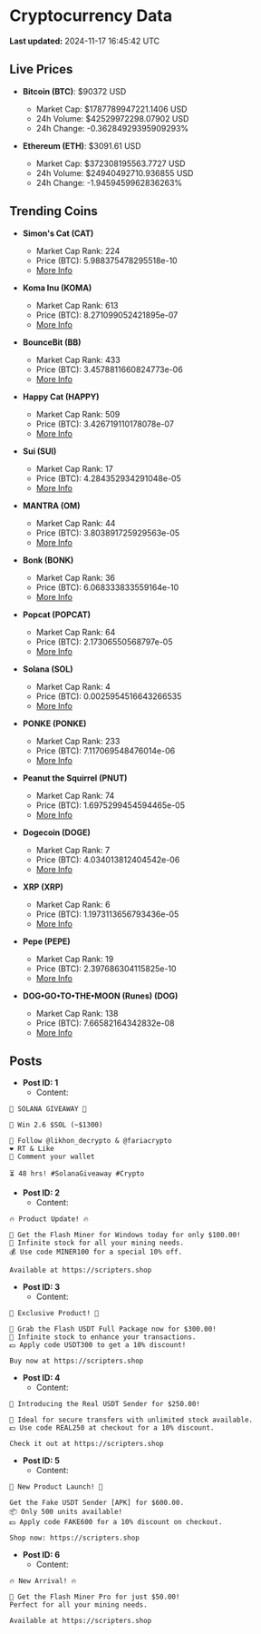 # Cryptocurrency Data

**Last updated:** 2024-11-17 16:45:42 UTC

## Live Prices
- **Bitcoin (BTC)**: $90372 USD
  - Market Cap: $1787789947221.1406 USD
  - 24h Volume: $42529972298.07902 USD
  - 24h Change: -0.36284929395909293%

- **Ethereum (ETH)**: $3091.61 USD
  - Market Cap: $372308195563.7727 USD
  - 24h Volume: $24940492710.936855 USD
  - 24h Change: -1.9459459962836263%

## Trending Coins
- **Simon's Cat (CAT)**
  - Market Cap Rank: 224
  - Price (BTC): 5.988375478295518e-10
  - [More Info](https://www.coingecko.com/en/coins/simons-cat)

- **Koma Inu (KOMA)**
  - Market Cap Rank: 613
  - Price (BTC): 8.271099052421895e-07
  - [More Info](https://www.coingecko.com/en/coins/koma-inu)

- **BounceBit (BB)**
  - Market Cap Rank: 433
  - Price (BTC): 3.4578811660824773e-06
  - [More Info](https://www.coingecko.com/en/coins/bouncebit)

- **Happy Cat (HAPPY)**
  - Market Cap Rank: 509
  - Price (BTC): 3.426719110178078e-07
  - [More Info](https://www.coingecko.com/en/coins/happycat)

- **Sui (SUI)**
  - Market Cap Rank: 17
  - Price (BTC): 4.284352934291048e-05
  - [More Info](https://www.coingecko.com/en/coins/sui)

- **MANTRA (OM)**
  - Market Cap Rank: 44
  - Price (BTC): 3.803891725929563e-05
  - [More Info](https://www.coingecko.com/en/coins/mantra)

- **Bonk (BONK)**
  - Market Cap Rank: 36
  - Price (BTC): 6.068333833559164e-10
  - [More Info](https://www.coingecko.com/en/coins/bonk)

- **Popcat (POPCAT)**
  - Market Cap Rank: 64
  - Price (BTC): 2.17306550568797e-05
  - [More Info](https://www.coingecko.com/en/coins/popcat)

- **Solana (SOL)**
  - Market Cap Rank: 4
  - Price (BTC): 0.0025954516643266535
  - [More Info](https://www.coingecko.com/en/coins/solana)

- **PONKE (PONKE)**
  - Market Cap Rank: 233
  - Price (BTC): 7.117069548476014e-06
  - [More Info](https://www.coingecko.com/en/coins/ponke)

- **Peanut the Squirrel (PNUT)**
  - Market Cap Rank: 74
  - Price (BTC): 1.6975299454594465e-05
  - [More Info](https://www.coingecko.com/en/coins/peanut-the-squirrel)

- **Dogecoin (DOGE)**
  - Market Cap Rank: 7
  - Price (BTC): 4.034013812404542e-06
  - [More Info](https://www.coingecko.com/en/coins/dogecoin)

- **XRP (XRP)**
  - Market Cap Rank: 6
  - Price (BTC): 1.1973113656793436e-05
  - [More Info](https://www.coingecko.com/en/coins/xrp)

- **Pepe (PEPE)**
  - Market Cap Rank: 19
  - Price (BTC): 2.397686304115825e-10
  - [More Info](https://www.coingecko.com/en/coins/pepe)

- **DOG•GO•TO•THE•MOON (Runes) (DOG)**
  - Market Cap Rank: 138
  - Price (BTC): 7.66582164342832e-08
  - [More Info](https://www.coingecko.com/en/coins/dog-go-to-the-moon-runes-2)

## Posts
- **Post ID: 1**
  - Content:
```
🚀 SOLANA GIVEAWAY 🚀

🎁 Win 2.6 $SOL (~$1300)

🤝 Follow @likhon_decrypto & @fariacrypto
❤️ RT & Like
💬 Comment your wallet

⏳ 48 hrs! #SolanaGiveaway #Crypto
```

- **Post ID: 2**
  - Content:
```
🔥 Product Update! 🔥

🚀 Get the Flash Miner for Windows today for only $100.00!
🔋 Infinite stock for all your mining needs.
💰 Use code MINER100 for a special 10% off.

Available at https://scripters.shop
```

- **Post ID: 3**
  - Content:
```
🎁 Exclusive Product! 🎁

💸 Grab the Flash USDT Full Package now for $300.00!
🎉 Infinite stock to enhance your transactions.
💵 Apply code USDT300 to get a 10% discount!

Buy now at https://scripters.shop
```

- **Post ID: 4**
  - Content:
```
💎 Introducing the Real USDT Sender for $250.00!

💼 Ideal for secure transfers with unlimited stock available.
💵 Use code REAL250 at checkout for a 10% discount.

Check it out at https://scripters.shop
```

- **Post ID: 5**
  - Content:
```
🚀 New Product Launch! 🚀

Get the Fake USDT Sender [APK] for $600.00.
📦 Only 500 units available!
💵 Apply code FAKE600 for a 10% discount on checkout.

Shop now: https://scripters.shop
```

- **Post ID: 6**
  - Content:
```
🔥 New Arrival! 🔥

💸 Get the Flash Miner Pro for just $50.00!
Perfect for all your mining needs.

Available at https://scripters.shop
```

